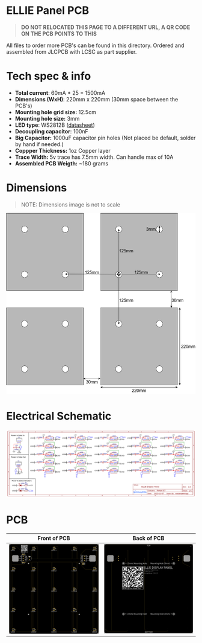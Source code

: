 # ELLIE Panel PCB

> **DO NOT RELOCATED THIS PAGE TO A DIFFERENT URL, A QR CODE ON THE PCB POINTS TO THIS**

All files to order more PCB's can be found in this directory. Ordered and assembled from JLCPCB with LCSC as part supplier.

# Tech spec & info

- **Total current**: 60mA * 25 = 1500mA
- **Dimensions (WxH)**: 220mm x 220mm (30mm space between the PCB's)
- **Mounting hole grid size:**  12.5cm
- **Mounting hole size:** 3mm
- **LED type**: WS2812B ([datasheet](https://cdn-shop.adafruit.com/datasheets/WS2812B.pdf))
- **Decoupling capacitor**: 100nF
- **Big Capacitor:** 1000uF capacitor pin holes (Not placed be default, solder by hand if needed.)
- **Coppper Thickness:** 1oz Copper layer
- **Trace Width:** 5v trace has 7.5mm width. Can handle max of 10A
- **Assembled PCB Weigth:** ~180 grams


# Dimensions

> NOTE: Dimensions image is not to scale

![dimensions](img/pcb_dimensions.png)

# Electrical Schematic

![schematic](img/Schematic_ELLIE_DISPLAY_PANEL.png)

# PCB

Front of PCB                | Back of PCB
--------------------------- | -------------------------
![pcb_front](img/front.png) | ![pcb_back](img/back.png)
